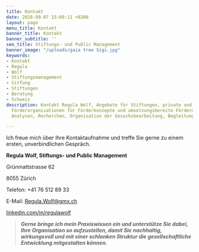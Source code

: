 ```yaml
---
title: Kontakt
date: 2018-09-07 15:09:11 +0200
layout: page
menu_title: Kontakt
banner_title: Kontakt
banner_subtitle: ''
seo_title: Stiftungs- und Public Management
banner_image: "/uploads/gaia tree Sigi.jpg"
keywords:
- Kontakt
- Regula
- Wolf
- Stiftungsmanagement
- Sitfung
- Stiftungen
- Beratung
- Schweiz
description: Kontakt Regula Wolf, Angebote für Stiftungen, private und öffentliche
  Förderorganisationen für Förderkonzepte und umsetzungsbereite Fördermassnahmen,
  Analysen, Recherchen, Organisation der Gesuchsbearbeitung, Begleitung der Neupositionierung

---
```

Ich freue mich über Ihre Kontaktaufnahme und treffe Sie gerne zu einem ersten, unverbindlichen Gespräch.

**Regula Wolf, Stiftungs- und Public Management**

Grünmattstrasse 62

8055 Zürich

Telefon: +41 76 512 89 33

E-Mail: [Regula.Wolf@gmx.ch](mailto:Regula.Wolf@gmx.ch)

[linkedin.com/in/regulawolf ](https://www.linkedin.com/in/regulawolf)

> **_Gerne bringe ich mein Praxiswissen ein und unterstütze Sie dabei, Ihre Organisation so aufzustellen, damit Sie nachhaltig, wirkungsvoll und mit einer schlanken Struktur die gesellschaftliche Entwicklung mitgestalten können._**
